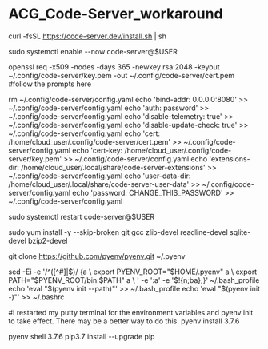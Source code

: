 # ACG_Code-Server_workaround

curl -fsSL https://code-server.dev/install.sh | sh

sudo systemctl enable --now code-server@$USER

openssl req -x509 -nodes -days 365 -newkey rsa:2048 -keyout ~/.config/code-server/key.pem -out ~/.config/code-server/cert.pem
#follow the prompts here

rm ~/.config/code-server/config.yaml
echo 'bind-addr: 0.0.0.0:8080' >> ~/.config/code-server/config.yaml
echo 'auth: password' >> ~/.config/code-server/config.yaml
echo 'disable-telemetry: true' >> ~/.config/code-server/config.yaml
echo 'disable-update-check: true' >> ~/.config/code-server/config.yaml
echo 'cert: /home/cloud_user/.config/code-server/cert.pem' >> ~/.config/code-server/config.yaml
echo 'cert-key: /home/cloud_user/.config/code-server/key.pem' >> ~/.config/code-server/config.yaml
echo 'extensions-dir: /home/cloud_user/.local/share/code-server-extensions' >> ~/.config/code-server/config.yaml
echo 'user-data-dir: /home/cloud_user/.local/share/code-server-user-data' >> ~/.config/code-server/config.yaml
echo 'password: CHANGE_THIS_PASSWORD' >> ~/.config/code-server/config.yaml

sudo systemctl restart code-server@$USER


sudo yum install -y --skip-broken git gcc zlib-devel readline-devel sqlite-devel bzip2-devel

git clone https://github.com/pyenv/pyenv.git ~/.pyenv

sed -Ei -e '/^([^#]|$)/ {a \
export PYENV_ROOT="$HOME/.pyenv"
a \
export PATH="$PYENV_ROOT/bin:$PATH"
a \
' -e ':a' -e '$!{n;ba};}' ~/.bash_profile
echo 'eval "$(pyenv init --path)"' >> ~/.bash_profile
echo 'eval "$(pyenv init -)"' >> ~/.bashrc

#I restarted my putty terminal for the environment variables and pyenv init to take effect.  There may be a better way to do this.
pyenv install 3.7.6


pyenv shell 3.7.6
pip3.7 install --upgrade pip
